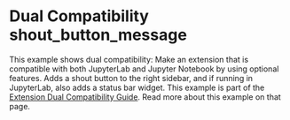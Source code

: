 # Dual Compatibility shout_button_message

This example shows dual compatibility: Make an extension that is compatible
with both JupyterLab and Jupyter Notebook by using optional features. Adds
a shout button to the right sidebar, and if running in JupyterLab, also adds
a status bar widget. This example is part of the [Extension Dual Compatibility Guide](https://jupyterlab.readthedocs.io/en/latest/extension_dual_compatibility.html).
Read more about this example on that page.
